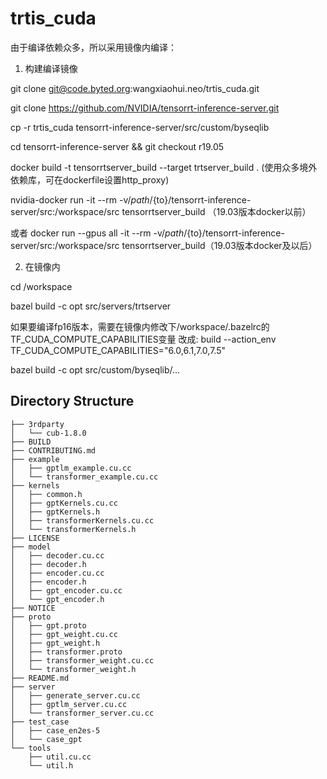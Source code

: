 # trtis_cuda

由于编译依赖众多，所以采用镜像内编译：

1. 构建编译镜像

git clone git@code.byted.org:wangxiaohui.neo/trtis_cuda.git

git clone https://github.com/NVIDIA/tensorrt-inference-server.git

cp -r trtis_cuda tensorrt-inference-server/src/custom/byseqlib 

cd tensorrt-inference-server && git checkout r19.05

docker build -t tensorrtserver_build --target trtserver_build .
(使用众多境外依赖库，可在dockerfile设置http_proxy)

nvidia-docker run -it --rm -v/${path}/${to}/tensorrt-inference-server/src:/workspace/src
tensorrtserver_build （19.03版本docker以前）

或者 docker run --gpus all -it --rm -v/${path}/${to}/tensorrt-inference-server/src:/workspace/src
tensorrtserver_build（19.03版本docker及以后）

2. 在镜像内

cd /workspace

bazel build -c opt src/servers/trtserver

如果要编译fp16版本，需要在镜像内修改下/workspace/.bazelrc的TF_CUDA_COMPUTE_CAPABILITIES变量
改成: 
build --action_env TF_CUDA_COMPUTE_CAPABILITIES="6.0,6.1,7.0,7.5"

bazel build -c opt src/custom/byseqlib/...



## Directory Structure
```
├── 3rdparty
│   └── cub-1.8.0
├── BUILD
├── CONTRIBUTING.md
├── example
│   ├── gptlm_example.cu.cc
│   └── transformer_example.cu.cc
├── kernels
│   ├── common.h
│   ├── gptKernels.cu.cc
│   ├── gptKernels.h
│   ├── transformerKernels.cu.cc
│   └── transformerKernels.h
├── LICENSE
├── model
│   ├── decoder.cu.cc
│   ├── decoder.h
│   ├── encoder.cu.cc
│   ├── encoder.h
│   ├── gpt_encoder.cu.cc
│   └── gpt_encoder.h
├── NOTICE
├── proto
│   ├── gpt.proto
│   ├── gpt_weight.cu.cc
│   ├── gpt_weight.h
│   ├── transformer.proto
│   ├── transformer_weight.cu.cc
│   └── transformer_weight.h
├── README.md
├── server
│   ├── generate_server.cu.cc
│   ├── gptlm_server.cu.cc
│   └── transformer_server.cu.cc
├── test_case
│   ├── case_en2es-5
│   └── case_gpt
└── tools
    ├── util.cu.cc
    └── util.h
```
